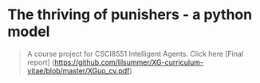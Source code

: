 # The thriving of punishers - a python model

>A course project for CSCI8551 Intelligent Agents. Click here
[Final report] (https://github.com/lilsummer/XG-curriculum-vitae/blob/master/XGuo_cv.pdf)
